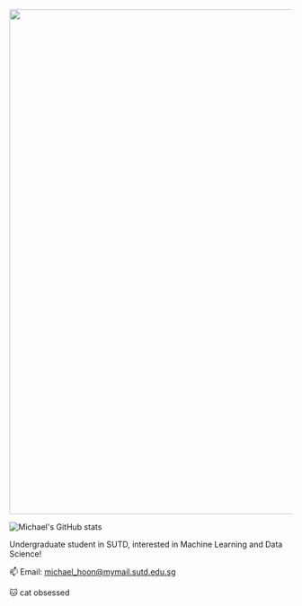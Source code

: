 <div id="header" align="center">
  <img src="https://i.pinimg.com/originals/23/bd/01/23bd0157d8aaa3885bdd4273e8a91178.gif" width="900"/>
</div>

![Michael's GitHub stats](https://github-readme-stats.vercel.app/api?username=michael-hoon&show_icons=true&theme=radical)

Undergraduate student in SUTD, interested in Machine Learning and Data Science!

📫 Email: michael_hoon@mymail.sutd.edu.sg

🐱 cat obsessed
